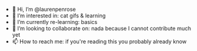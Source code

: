 - 👋 Hi, I’m @laurenpenrose
- 👀 I’m interested in: cat gifs & learning
- 🌱 I’m currently re-learning: basics 
- 💞️ I’m looking to collaborate on: nada because I cannot contribute much yet
- 📫 How to reach me: if you're reading this you probably already know

<!---
laurenpenrose/laurenpenrose is a ✨ special ✨ repository because its `README.md` (this file) appears on your GitHub profile.
You can click the Preview link to take a look at your changes.
--->
